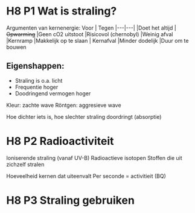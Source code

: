 # H8 P1 Wat is straling?
Argumenten van kernenergie:
Voor  | Tegen
|---|---|
|Doet het altijd  | ~~Opwarming~~
|Geen cO2 uitstoot  |Risicovol (chernobyl)
|Weinig afval |Kernramp
|Makkelijk op te slaan | Kernafval
|Minder dodelijk |Duur om te bouwen

## Eigenshappen:
- Straling is o.a. licht
- Frequentie hoger
- Doodringend vermogen hoger

Kleur: zachte wave
Röntgen: aggresieve wave

Hoe dichter iets is, hoe slechter straling doordringt (absorptie)

# H8 P2 Radioactiviteit
Ioniserende straling (vanaf UV-B)
Radioactieve isotopen
Stoffen die uit zichzelf stralen

Hoeveelheid kernen dat uiteenvalt
Per seconde = activitieit (BQ)

# H8 P3 Straling gebruiken

<!--stackedit_data:
eyJoaXN0b3J5IjpbMTQ0Nzk2NjMwMiwtMTIyODQ0NjAwOCw1MT
E0MTUyMiwtMTY2NDI5ODUxMywzMDMwNzM5ODUsLTEwNjc3Njg2
MzldfQ==
-->